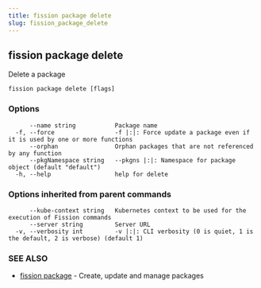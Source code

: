 ```yaml
---
title: fission package delete
slug: fission_package_delete
---
```

## fission package delete

Delete a package

```
fission package delete [flags]
```

### Options

```
      --name string           Package name
  -f, --force                 -f |:|: Force update a package even if it is used by one or more functions
      --orphan                Orphan packages that are not referenced by any function
      --pkgNamespace string   --pkgns |:|: Namespace for package object (default "default")
  -h, --help                  help for delete
```

### Options inherited from parent commands

```
      --kube-context string   Kubernetes context to be used for the execution of Fission commands
      --server string         Server URL
  -v, --verbosity int         -v |:|: CLI verbosity (0 is quiet, 1 is the default, 2 is verbose) (default 1)
```

### SEE ALSO

* [fission package](/docs/reference/fission-cli/fission_package/)	 - Create, update and manage packages

